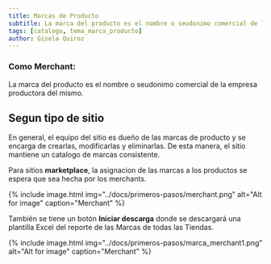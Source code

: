 ```yaml
---
title: Marcas de Producto
subtitle: La marca del producto es el nombre o seudonimo comercial de la empresa productora del mismo.
tags: [catalogo, tema_marca_producto]
author: Gisela Quiroz
---
```


### **Como Merchant:**

La marca del producto es el nombre o seudonimo comercial de la empresa productora del mismo.

## Segun tipo de sitio
En general, el equipo del sitio es dueño de las marcas de producto y se encarga de crearlas, modificarlas y eliminarlas. De esta manera, el sitio mantiene un catalogo de marcas consistente.

Para sitios **marketplace**, la asignacion de las marcas a los productos se espera que sea hecha por los merchants.

{% include image.html img="../docs/primeros-pasos/merchant.png" alt="Alt for image" caption="Merchant" %}

También se tiene un botón **Iniciar descarga** donde se descargará una plantilla Excel del reporte de las Marcas de todas las Tiendas.

{% include image.html img="../docs/primeros-pasos/marca_merchant1.png" alt="Alt for image" caption="Merchant" %}